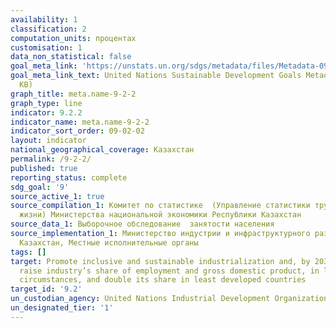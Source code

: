 ```yaml
---
availability: 1
classification: 2
computation_units: процентах
customisation: 1
data_non_statistical: false
goal_meta_link: 'https://unstats.un.org/sdgs/metadata/files/Metadata-09-02-02.pdf '
goal_meta_link_text: United Nations Sustainable Development Goals Metadata (PDF 323
  KB)
graph_title: meta.name-9-2-2
graph_type: line
indicator: 9.2.2
indicator_name: meta.name-9-2-2
indicator_sort_order: 09-02-02
layout: indicator
national_geographical_coverage: Казахстан
permalink: /9-2-2/
published: true
reporting_status: complete
sdg_goal: '9'
source_active_1: true
source_compilation_1: Комитет по статистике  (Управление статистики труда и уровня
  жизни) Министерства национальной экономики Республики Казахстан
source_data_1: Выборочное обследование  занятости населения
source_implementation_1: Министерство индустрии и инфраструктурного развития Республики
  Казахстан, Местные исполнительные органы
tags: []
target: Promote inclusive and sustainable industrialization and, by 2030, significantly
  raise industry’s share of employment and gross domestic product, in line with national
  circumstances, and double its share in least developed countries
target_id: '9.2'
un_custodian_agency: United Nations Industrial Development Organization (UNIDO)
un_designated_tier: '1'
---
```


